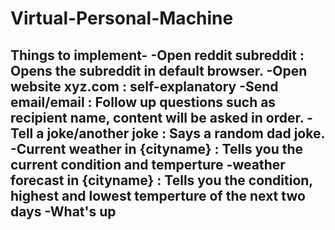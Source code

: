 # Virtual-Personal-Machine


Things to implement-
-Open reddit subreddit : Opens the subreddit in default browser.
-Open website xyz.com : self-explanatory
-Send email/email : Follow up questions such as recipient name, content will be asked in order.
-Tell a joke/another joke : Says a random dad joke.
-Current weather in {cityname} : Tells you the current condition and temperture
-weather forecast in {cityname} : Tells you the condition, highest and lowest temperture of the next two days
-What's up
- 
